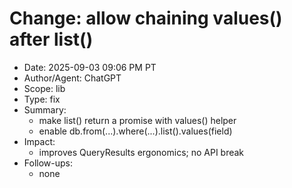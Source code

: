 # Change: allow chaining values() after list()

- Date: 2025-09-03 09:06 PM PT
- Author/Agent: ChatGPT
- Scope: lib
- Type: fix
- Summary:
  - make list() return a promise with values() helper
  - enable db.from(...).where(...).list().values(field)
- Impact:
  - improves QueryResults ergonomics; no API break
- Follow-ups:
  - none

